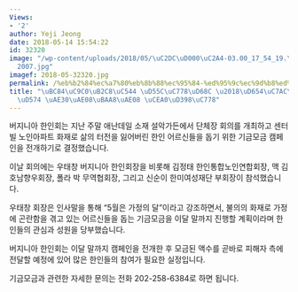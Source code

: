 ```yaml
---
Views:
- '2'
author: Yeji Jeong
date: 2018-05-14 15:54:22
id: 32320
image: "/wp-content/uploads/2018/05/\uC2DC\uD000\uC2A4-03.00_17_54_19.\uC2A4\uD2F8\
  2007.jpg"
imagef: 2018-05-32320.jpg
permalink: /%eb%b2%84%ec%a7%80%eb%8b%88%ec%95%84-%ed%95%9c%ec%9d%b8%ed%9a%8c-%ed%99%94%ec%9e%ac-%ed%94%bc%ed%95%b4-%ea%b8%b0%ea%b8%88%eb%aa%a8%ea%b8%88-%ec%ba%a0%ed%8e%98%ec%9d%b8/
title: "\uBC84\uC9C0\uB2C8\uC544 \uD55C\uC778\uD68C \u2018\uD654\uC7AC\u2019 \uD53C\
  \uD574 \uAE30\uAE08\uBAA8\uAE08 \uCEA0\uD398\uC778"
---
```


버지니아 한인회는 지난 주말 애난데일 소재 설악가든에서 단체장 회의를 개최하고 센터빌 노인아파트 화재로 삶의 터전을 잃어버린 한인 어르신들을 돕기 위한 기금모금 캠페인을 전개하기로 결정했습니다.

이날 회의에는 우태창 버지니아 한인회장을 비롯해 김정태 한인통합노인연합회장, 맥 김 호남향우회장, 폴라 박 무역협회장, 그리고 신순이 한미여성재단 부회장이 참석했습니다.

우태창 회장은 인사말을 통해 “5월은 가정의 달”이라고 강조하면서, 불의의 화재로 가정에 곤란함을 겪고 있는 어르신들을 돕는 기금모금을 이달 말까지 진행할 계획이라며 한인들의 관심과 성원을 당부했습니다.

버지니아 한인회는 이달 말까지 캠페인을 전개한 후 모금된 액수를 곧바로 피해자 측에 전달할 예정에 있어 많은 한인들의 참여가 필요한 실정입니다.

기금모금과 관련한 자세한 문의는 전화 202-258-6384로 하면 됩니다.